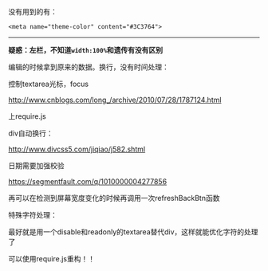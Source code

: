 没有用到的有：

```
<meta name="theme-color" content="#3C3764">
```

---

**疑惑：左栏，不知道`width:100%`和遗传有没有区别**

编辑的时候拿到原来的数据。换行，没有时间处理：

控制textarea光标，focus

http://www.cnblogs.com/long_/archive/2010/07/28/1787124.html



上require.js

div自动换行：

http://www.divcss5.com/jiqiao/j582.shtml





日期需要加强校验

https://segmentfault.com/q/1010000004277856





再可以在检测到屏幕宽度变化的时候再调用一次refreshBackBtn函数





特殊字符处理：

最好就是用一个disable和readonly的textarea替代div，这样就能优化字符的处理了



可以使用require.js重构！！